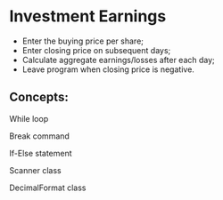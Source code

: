 # Investment Earnings

- Enter the buying price per share;
- Enter closing price on subsequent days;
- Calculate aggregate earnings/losses after each day;
- Leave program when closing price is negative.

## Concepts:

While loop

Break command

If-Else statement

Scanner class

DecimalFormat class
